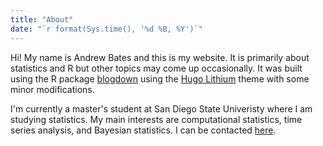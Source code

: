 ```yaml
---
title: "About"
date: "`r format(Sys.time(), '%d %B, %Y')`"
---
```


Hi! My name is Andrew Bates and this is my website. It is primarily about statistics and R but other topics may come up occasionally. It was built using the R package [blogdown](https://bookdown.org/yihui/blogdown/) using the [Hugo Lithium](https://github.com/yihui/hugo-lithium-theme) theme with some minor modifications.

I'm currently a master's student at San Diego State Univeristy where I am studying statistics. My main interests are computational statistics, time series analysis, and Bayesian statistics. I can be contacted [here](mailto:andrewbates73@gmail.com).
